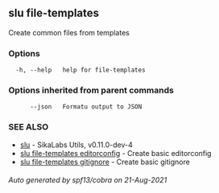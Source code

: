 ## slu file-templates

Create common files from templates

### Options

```
  -h, --help   help for file-templates
```

### Options inherited from parent commands

```
      --json   Formatu output to JSON
```

### SEE ALSO

* [slu](slu.md)	 - SikaLabs Utils, v0.11.0-dev-4
* [slu file-templates editorconfig](slu_file-templates_editorconfig.md)	 - Create basic editorconfig
* [slu file-templates gitignore](slu_file-templates_gitignore.md)	 - Create basic gitignore

###### Auto generated by spf13/cobra on 21-Aug-2021
